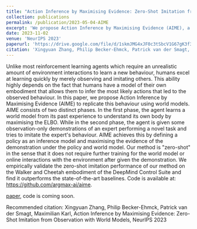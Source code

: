 ```yaml
---
title: "Action Inference by Maximising Evidence: Zero-Shot Imitation from Observation with World Models"
collection: publications
permalink: /publication/2023-05-04-AIME
excerpt: 'We propose Action Inference by Maximising Evidence (AIME), a novel algorithm for imitation from observation by transferring learnt world models.'
date: 2023-11-02
venue: 'NeurIPS 2023'
paperurl: 'https://drive.google.com/file/d/1skmJMG4xJF0c3tSbcV1G67gK3f3UjIaj/view?usp=sharing'
citation: 'Xingyuan Zhang, Philip Becker-Ehmck, Patrick van der Smagt, Maximilian Karl, Action Inference by Maximising Evidence: Zero-Shot Imitation from Observation with World Models, NeurIPS 2023'
---
```

Unlike most reinforcement learning agents which require an unrealistic amount of environment interactions to learn a new behaviour, humans excel at learning quickly by merely observing and imitating others. This ability highly depends on the fact that humans have a model of their own embodiment that allows them to infer the most likely actions that led to the observed behaviour. In this paper, we propose Action Inference by Maximising Evidence (AIME) to replicate this behaviour using world models. AIME consists of two distinct phases. In the first phase, the agent learns a world model from its past experience to understand its own body by maximising the ELBO. While in the second phase, the agent is given some observation-only demonstrations of an expert performing a novel task and tries to imitate the expert's behaviour. AIME achieves this by defining a policy as an inference model and maximising the evidence of the demonstration under the policy and world model. Our method is "zero-shot" in the sense that it does not require further training for the world model or online interactions with the environment after given the demonstration. We empirically validate the zero-shot imitation performance of our method on the Walker and Cheetah embodiment of the DeepMind Control Suite and find it outperforms the state-of-the-art baselines. Code is available at: https://github.com/argmax-ai/aime.

[paper](https://drive.google.com/file/d/1skmJMG4xJF0c3tSbcV1G67gK3f3UjIaj/view?usp=sharing), code is coming soon.

Recommended citation: Xingyuan Zhang, Philip Becker-Ehmck, Patrick van der Smagt, Maximilian Karl, Action Inference by Maximising Evidence: Zero-Shot Imitation from Observation with World Models, NeurIPS 2023